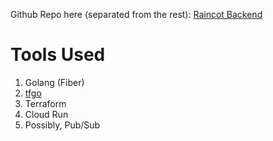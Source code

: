 Github Repo here (separated from the rest): [Raincot Backend](https://github.com/eddoog/raincot-be)

# Tools Used

1. Golang (Fiber)
2. [tfgo](https://github.com/galeone/tfgo)
3. Terraform
4. Cloud Run
5. Possibly, Pub/Sub
